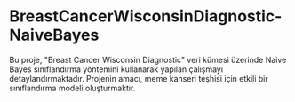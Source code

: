 # BreastCancerWisconsinDiagnostic-NaiveBayes
Bu proje, "Breast Cancer Wisconsin Diagnostic" veri kümesi üzerinde Naive Bayes sınıflandırma yöntemini kullanarak yapılan çalışmayı detaylandırmaktadır. Projenin amacı, meme  kanseri teşhisi için etkili bir sınıflandırma modeli oluşturmaktır.
